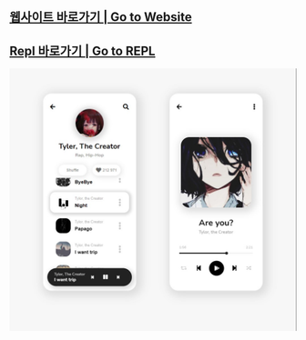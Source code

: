 ## [웹사이트 바로가기 | Go to Website](https://music-player.clomia.repl.co/)
## [Repl 바로가기 | Go to REPL](https://replit.com/@clomia/Music-Player#index.html)
![](https://github.com/clomia/MusicPlayer-WebDesign/blob/master/screenshot/1.jpg?raw=true)
